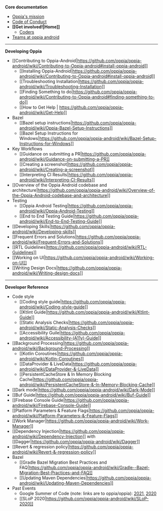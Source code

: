 **Core documentation**
  * [Oppia's mission](https://github.com/oppia/oppia-android/wiki/Oppia's-Mission)
  * [Code of Conduct](https://github.com/oppia/oppia-android/blob/develop/.github/CODE_OF_CONDUCT.md)
  * **[[Get involved!|Home]]**
    * [Coders](https://github.com/oppia/oppia-android/wiki/Contributing-to-Oppia-android)
  * [Teams at oppia android](https://github.com/oppia/oppia-android/wiki/Teams-at-oppia-android)

---
**Developing Oppia**
  * [[Contributing to Oppia-Android|https://github.com/oppia/oppia-android/wiki/Contributing-to-Oppia-android#install-oppia-android]]
    * [[Installing Oppia-Android|https://github.com/oppia/oppia-android/wiki/Contributing-to-Oppia-android#install-oppia-android]]
    * [[Troubleshooting Installation|https://github.com/oppia/oppia-android/wiki/Troubleshooting-Installation]]
    * [[Finding Something to do|https://github.com/oppia/oppia-android/wiki/Contributing-to-Oppia-android#finding-something-to-do]]
    * [[How to Get Help | https://github.com/oppia/oppia-android/wiki/Get-Help]]
  * Bazel
    * [[Bazel setup instructions|https://github.com/oppia/oppia-android/wiki/Oppia-Bazel-Setup-Instructions]]
    * [[Bazel Setup Instructions for Windows|https://github.com/oppia/oppia-android/wiki/Bazel-Setup-Instructions-for-Windows]]
  * Key Workflows
    * [[Guidance on submitting a PR|https://github.com/oppia/oppia-android/wiki/Guidance-on-submitting-a-PR]]
    * [[Creating a screenshot|https://github.com/oppia/oppia-android/wiki/Creating-a-screenshot]]
    * [[Interpreting CI Results|https://github.com/oppia/oppia-android/wiki/Interpreting-CI-Results]]
  * [[Overview of the Oppia Android codebase and architecture|https://github.com/oppia/oppia-android/wiki/Overview-of-the-Oppia-Android-codebase-and-architecture]]
  * Testing
    * [[Oppia Android Testing|https://github.com/oppia/oppia-android/wiki/Oppia-Android-Testing]]
    * [[End to End Testing Guide|https://github.com/oppia/oppia-android/wiki/End-to-End-Testing-Guide]]
  * [[Developing Skills|https://github.com/oppia/oppia-android/wiki/Developing-skills]]
  * [[Frequent Errors and Solutions|https://github.com/oppia/oppia-android/wiki/Frequent-Errors-and-Solutions]]
  * [[RTL Guidelines|https://github.com/oppia/oppia-android/wiki/RTL-Guidelines]] 
  * [[Working on UI|https://github.com/oppia/oppia-android/wiki/Working-on-UI]]
  * [[Writing Design Docs|https://github.com/oppia/oppia-android/wiki/Writing-design-docs]]
---
**Developer Reference**
  * Code style
    * [[Coding style guide|https://github.com/oppia/oppia-android/wiki/Coding-style-guide]]
    * [[Ktlint Guide|https://github.com/oppia/oppia-android/wiki/Ktlint-Guide]] 
    * [[Static Analysis Checks|https://github.com/oppia/oppia-android/wiki/Static-Analysis-Checks]]
    * [[Accessibility Guile|https://github.com/oppia/oppia-android/wiki/Accessibility-(A11y)-Guide]]
  * [[Background Processing|https://github.com/oppia/oppia-android/wiki/Background-Processing]]
    * [[Kotlin Coroutines|https://github.com/oppia/oppia-android/wiki/Kotlin-Coroutines]]
    * [[DataProvider & LiveData|https://github.com/oppia/oppia-android/wiki/DataProvider-&-LiveData]]
    * [[PersistentCacheStore & In Memory Blocking Cache|https://github.com/oppia/oppia-android/wiki/PersistentCacheStore-&-In-Memory-Blocking-Cache]]  
  * [[Dark mode|https://github.com/oppia/oppia-android/wiki/Dark-Mode]]
  * [[Buf Guide|https://github.com/oppia/oppia-android/wiki/Buf-Guide]]
  * [[Firebase Console Guide|https://github.com/oppia/oppia-android/wiki/Firebase-Console-Guide]]
  * [[Platform Parameters & Feature Flags|https://github.com/oppia/oppia-android/wiki/Platform-Parameters-&-Feature-Flags]]
  * [[Work Manager|https://github.com/oppia/oppia-android/wiki/Work-Manager]]
  * [[Dependency Injection|https://github.com/oppia/oppia-android/wiki/Dependency-Injection]] with [[Dagger|https://github.com/oppia/oppia-android/wiki/Dagger]]
  * [[Revert & regression policy|https://github.com/oppia/oppia-android/wiki/Revert-&-regression-policy]]
  * Bazel
    * [[Gradle Bazel Migration Best Practices and FAQ|https://github.com/oppia/oppia-android/wiki/Gradle--Bazel-Migration-Best-Practices-and-FAQ]]    
    * [[Updating Maven Dependencies|https://github.com/oppia/oppia-android/wiki/Updating-Maven-Dependencies]]
  * Past Events
    * Google Summer of Code (note: links are to oppia/oppia): [2021](https://github.com/oppia/oppia/wiki/Google-Summer-of-Code-2021), [2020](https://github.com/oppia/oppia/wiki/Google-Summer-of-Code-2020)
    * [[SLoP 2020|https://github.com/oppia/oppia-android/wiki/SLoP-2020]]